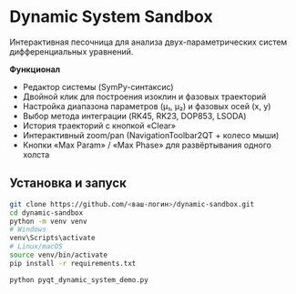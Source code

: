 # Dynamic System Sandbox

Интерактивная песочница для анализа двух-параметрических систем дифференциальных уравнений.

**Функционал**  
- Редактор системы (SymPy-синтаксис)  
- Двойной клик для построения изоклин и фазовых траекторий  
- Настройка диапазона параметров (μ₁, μ₂) и фазовых осей (x, y)  
- Выбор метода интеграции (RK45, RK23, DOP853, LSODA)  
- История траекторий с кнопкой «Clear»  
- Интерактивный zoom/pan (NavigationToolbar2QT + колесо мыши)  
- Кнопки «Max Param» / «Max Phase» для развёртывания одного холста

## Установка и запуск

```bash
git clone https://github.com/<ваш-логин>/dynamic-sandbox.git
cd dynamic-sandbox
python -m venv venv
# Windows
venv\Scripts\activate
# Linux/macOS
source venv/bin/activate
pip install -r requirements.txt

python pyqt_dynamic_system_demo.py
